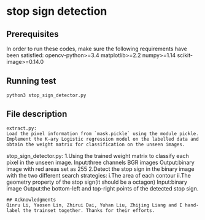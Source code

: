 # stop sign detection

## Prerequisites
In order to run these codes, make sure the following requirements have been satisfied:
opencv-python>=3.4
matplotlib>=2.2
numpy>=1.14
scikit-image>=0.14.0

## Running test 
```
python3 stop_sign_detector.py
```

## File description
```
extract.py:
Load the pixel information from `mask.pickle` using the module pickle. Implement the K-ary Logistic regression model on the labelled data and obtain the weight matrix for classification on the unseen images.
```
stop_sign_detector.py:
1.Using the trained weight matrix to classify each pixel in the unseen image.
Input:three channels BGR images
Output:binary image with red areas set as 255
2.Detect the stop sign in the binary image with the two different search strategies:
i.The area of each contour
ii.The geometry property of the stop sign(it should be a octagon)
Input:binary image
Output:the bottom-left and top-right points of the detected stop sign.

```
## Acknowledgments
Qinru Li, Yaosen Lin, Zhirui Dai, Yuhan Liu, Zhijing Liang and I hand-label the trainset together. Thanks for their efforts.
